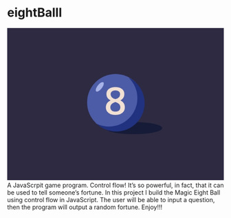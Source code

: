 # eightBalll
![](./images/eightball.jpg)
A JavaScrpit game program. Control flow! It’s so powerful, in fact, that it can be used to tell someone’s fortune.
In this project I build the Magic Eight Ball using control flow in JavaScript.
The user will be able to input a question, then the program will output a random fortune.
Enjoy!!!
